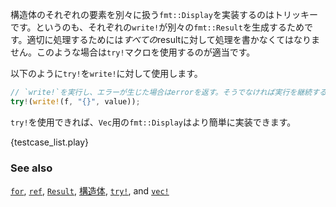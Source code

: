 <!--- Implementing `fmt::Display` for a structure where the elements must each be --->
<!--- handled sequentially is tricky. The problem is that each `write!` generates a --->
<!--- `fmt::Result`. Proper handling of this requires dealing with *all* the --->
<!--- results. Rust provides the `try!` macro for exactly this purpose. --->
構造体のそれぞれの要素を別々に扱う`fmt::Display`を実装するのはトリッキーです。というのも、それぞれの`write!`が別々の`fmt::Result`を生成するためです。適切に処理するためには*すべての*resultに対して処理を書かなくてはなりません。このような場合は`try!`マクロを使用するのが適当です。


<!--- Using `try!` on `write!` looks like this: --->
以下のように`try!`を`write!`に対して使用します。

```rust
// `write!`を実行し、エラーが生じた場合はerrorを返す。そうでなければ実行を継続する。
try!(write!(f, "{}", value));
```

<!--- With `try!` available, implementing `fmt::Display` for a `Vec` is --->
<!--- straightforward: --->
`try!`を使用できれば、`Vec`用の`fmt::Display`はより簡単に実装できます。

{testcase_list.play}

### See also

[`for`][for], [`ref`][ref], [`Result`][result], [構造体][struct],
[`try!`][try], and [`vec!`][vec]

[for]: ../../../flow_control/for.html
[result]: ../../../std/result.html
[ref]: ../../../scope/borrow/ref.html
[struct]: ../../../custom_types/structs.html
[try]: ../../../std/result/try.html
[vec]: ../../../std/vec.html
